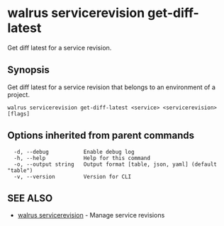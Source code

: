 # walrus servicerevision get-diff-latest

Get diff latest for a service revision.

## Synopsis

Get diff latest for a service revision that belongs to an environment of a project.

```
walrus servicerevision get-diff-latest <service> <servicerevision> [flags]
```

## Options inherited from parent commands

```
  -d, --debug           Enable debug log
  -h, --help            Help for this command
  -o, --output string   Output format [table, json, yaml] (default "table")
  -v, --version         Version for CLI
```

## SEE ALSO

* [walrus servicerevision](walrus_servicerevision)	 - Manage service revisions

